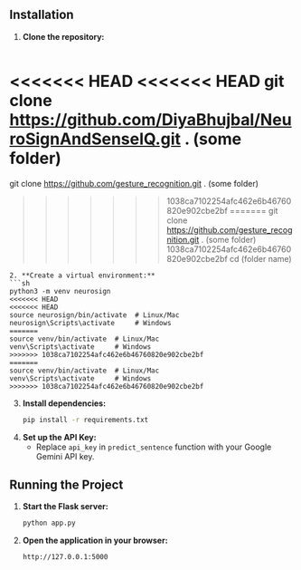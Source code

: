 ## Installation

1. **Clone the repository:**
   ```sh
<<<<<<< HEAD
<<<<<<< HEAD
   git clone https://github.com/DiyaBhujbal/NeuroSignAndSenseIQ.git . (some folder)
=======
   git clone https://github.com/gesture_recognition.git . (some folder)
>>>>>>> 1038ca7102254afc462e6b46760820e902cbe2bf
=======
   git clone https://github.com/gesture_recognition.git . (some folder)
>>>>>>> 1038ca7102254afc462e6b46760820e902cbe2bf
   cd (folder name)
   ```
2. **Create a virtual environment:**
   ```sh
   python3 -m venv neurosign
<<<<<<< HEAD
<<<<<<< HEAD
   source neurosign/bin/activate  # Linux/Mac
   neurosign\Scripts\activate     # Windows
=======
   source venv/bin/activate  # Linux/Mac
   venv\Scripts\activate     # Windows
>>>>>>> 1038ca7102254afc462e6b46760820e902cbe2bf
=======
   source venv/bin/activate  # Linux/Mac
   venv\Scripts\activate     # Windows
>>>>>>> 1038ca7102254afc462e6b46760820e902cbe2bf
   ```
3. **Install dependencies:**
   ```sh
   pip install -r requirements.txt
   ```
4. **Set up the API Key:**
   - Replace `api_key` in `predict_sentence` function with your Google Gemini API key.

## Running the Project

1. **Start the Flask server:**
   ```sh
   python app.py
   ```
2. **Open the application in your browser:**
   ```
   http://127.0.0.1:5000
   ```

